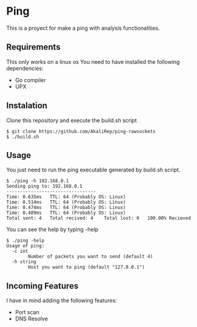 # Ping
This is a proyect for make a ping with analysis functionalities.

## Requirements
This only works on a linux os
You need to have installed the following dependencies:
<ul>
	<li>Go compiler</li>
	<li>UPX</li>
</ul>

## Instalation
Clone this repository and execute the build.sh script
```console
$ git clone https://github.com/AkaliRep/ping-rawsockets
$ ./build.sh
```

## Usage
You just need to run the ping executable generated by build.sh script.
```console
$ ./ping -h 192.168.0.1
Sending ping to: 192.168.0.1
---------------------------------
Time: 0.635ms	TTL: 64 (Probably OS: Linux)
Time: 0.514ms	TTL: 64 (Probably OS: Linux)
Time: 0.474ms	TTL: 64 (Probably OS: Linux)
Time: 0.489ms	TTL: 64 (Probably OS: Linux)
Total sent: 4	Total recived: 4	Total lost: 0	100.00% Recieved
```

You can see the help by typing -help
```console
$ ./ping -help
Usage of ping:
  -c int
    	Number of packets you want to send (default 4)
  -h string
    	Host you want to ping (default "127.0.0.1")
```

## Incoming Features
I have in mind adding the following features:
<ul>
	<li>Port scan</li>
	<li>DNS Resolve</li>
</ul>